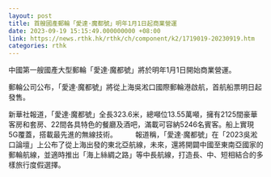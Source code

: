 ```yaml
---
layout: post
title: 首艘國產郵輪「愛達·魔都號」明年1月1日起商業營運
date: 2023-09-19 15:15:49.000000000 +08:00
link: https://news.rthk.hk/rthk/ch/component/k2/1719019-20230919.htm
categories: rthk
---
```


中國第一艘國產大型郵輪「愛達·魔都號」將於明年1月1日開始商業營運。

郵輪公司公布，「愛達·魔都號」將從上海吳淞口國際郵輪港啟航，首航船票明日起發售。

新華社報道，「愛達·魔都號」全長323.6米，總噸位13.55萬噸，擁有2125間豪華客房和套房、22間各具特色的餐廳及酒吧，滿載可容納5246名賓客。船上實現5G覆蓋，搭載最先進的無線技術。
　　
報道稱，「愛達·魔都號」在「2023吳淞口論壇」上公布了從上海出發的東北亞航線，未來，還將開闢中國至東南亞國家的郵輪航線，並適時推出「海上絲綢之路」等中長航線，打造長、中、短相結合的多樣旅行度假選擇。
